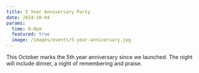 ```yaml
---
title: 5 Year Anniversary Party
date: 2024-10-04
params:
  time: 6–9pm
  featured: true
  image: /images/events/5-year-anniversary.jpg
---
```


This October marks the 5th year anniversary since we launched. The night will include dinner, a night of remembering and praise.

<!--more-->
